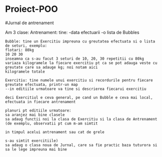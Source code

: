 # Proiect-POO
#Jurnal de antrenament

Am 3 clase:
    Antrenament: tine:
        -data efectuarii
        -o lista de Bubbles

    Bubble: tine un Exercitiu impreuna cu greutatea efectuata si o lista de seturi, exemplu:
    flotari: 80kg
    10 20 30
    inseamna ca s-au facut 3 seturi de 10, 20, 30 repetitii cu 80kg
    variaza kilogramele la fiecare exercitiu pt ca se pot adauga veste cu greutate care sa adauge kg; noi notam aici
    kilogramele totale

    Exercitiu: tine numele unui exercitiu si recordurile pentru fiecare greutate efectuata, printr-un map
    --in editiile urmatoare va tine si descrierea fiecarui exercitiu

    deci Exercitiul e ceva general, pe cand un Bubble e ceva mai local, efectuata in fiecare antrenament

    planuri pt editiile urmatoare:
    sa aranjez mai bine clasele
    sa adaug functii noi la clasa de Exercitiu si la clasa de Antrenament (de exemplu, observatii pt cum m-am simtit
                                                                           in timpul acelui antrenament sau cat de grele
                                                                           s-au simtit exercitiile)
    sa adaug o clasa noua de Jurnal, care sa fie practic baza tuturora si sa le lege impreuna mai bine
